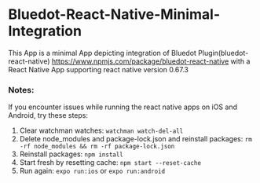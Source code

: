 # Bluedot-React-Native-Minimal-Integration

This App is a minimal App depicting integration of Bluedot Plugin(bluedot-react-native) https://www.npmjs.com/package/bluedot-react-native
with a React Native App supporting react native version 0.67.3

### Notes:
If you encounter issues while running the react native apps on iOS and Android, try these steps:
1. Clear watchman watches: `watchman watch-del-all`
2. Delete node_modules and package-lock.json and reinstall packages: `rm -rf node_modules && rm -rf package-lock.json` 
3. Reinstall packages: `npm install` 
4. Start fresh by resetting cache: `npm start --reset-cache`
5. Run again: `expo run:ios` or `expo run:android`

